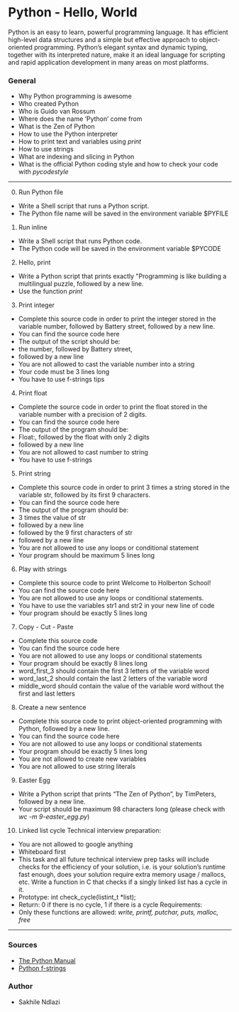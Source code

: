 # Python - Hello, World
Python is an easy to learn, powerful programming language. It has efficient high-level data structures and a simple but effective approach to object-oriented programming. Python’s elegant syntax and dynamic typing, together with its interpreted nature, make it an ideal language for scripting and rapid application development in many areas on most platforms.

### General
 * Why Python programming is awesome
 * Who created Python
 * Who is Guido van Rossum
 * Where does the name ‘Python’ come from
 * What is the Zen of Python
 * How to use the Python interpreter
 * How to print text and variables using *print*
 * How to use strings
 * What are indexing and slicing in Python
 * What is the official Python coding style and how to check your code with *pycodestyle*
---
0. Run Python file
 * Write a Shell script that runs a Python script.
 * The Python file name will be saved in the environment variable $PYFILE

1. Run inline
 * Write a Shell script that runs Python code.
 * The Python code will be saved in the environment variable $PYCODE

2. Hello, print
 * Write a Python script that prints exactly "Programming is like building a multilingual puzzle, followed by a new line.
 * Use the function *print*

3. Print integer
 * Complete this source code in order to print the integer stored in the variable number, followed by Battery street, followed by a new line.
 * You can find the source code here
 * The output of the script should be:
 * the number, followed by Battery street,
 * followed by a new line
 * You are not allowed to cast the variable number into a string
 * Your code must be 3 lines long
 * You have to use f-strings tips

4. Print float
 * Complete the source code in order to print the float stored in the variable number with a precision of 2 digits.
 * You can find the source code here
 * The output of the program should be:
 * Float:, followed by the float with only 2 digits
 * followed by a new line
 * You are not allowed to cast number to string
 * You have to use f-strings

5. Print string
 * Complete this source code in order to print 3 times a string stored in the variable str, followed by its first 9 characters.
 * You can find the source code here
 * The output of the program should be:
 * 3 times the value of str
 * followed by a new line
 * followed by the 9 first characters of str
 * followed by a new line
 * You are not allowed to use any loops or conditional statement
 * Your program should be maximum 5 lines long

6. Play with strings
 * Complete this source code to print Welcome to Holberton School!
 * You can find the source code here
 * You are not allowed to use any loops or conditional statements.
 * You have to use the variables str1 and str2 in your new line of code
 * Your program should be exactly 5 lines long

7. Copy - Cut - Paste
 * Complete this source code
 * You can find the source code here
 * You are not allowed to use any loops or conditional statements
 * Your program should be exactly 8 lines long
 * word_first_3 should contain the first 3 letters of the variable word
 * word_last_2 should contain the last 2 letters of the variable word
 * middle_word should contain the value of the variable word without the first and last letters

8. Create a new sentence
 * Complete this source code to print object-oriented programming with Python, followed by a new line.
 * You can find the source code here
 * You are not allowed to use any loops or conditional statements
 * Your program should be exactly 5 lines long
 * You are not allowed to create new variables
 * You are not allowed to use string literals

9. Easter Egg
 * Write a Python script that prints “The Zen of Python”, by TimPeters, followed by a new line.
 * Your script should be maximum 98 characters long (please check with *wc -m 9-easter_egg.py*)

10. Linked list cycle
 Technical interview preparation:
 * You are not allowed to google anything
 * Whiteboard first
 * This task and all future technical interview prep tasks will include checks for the efficiency of your solution, i.e. is your solution’s runtime fast enough, does your solution require extra memory usage / mallocs, etc.
 Write a function in C that checks if a singly linked list has a cycle in it.
 * Prototype: int check_cycle(listint_t *list);
 * Return: 0 if there is no cycle, 1 if there is a cycle
 Requirements:
 * Only these functions are allowed: *write, printf, putchar, puts, malloc, free*
---
### Sources
 * [The Python Manual](https://docs.python.org/3/tutorial/index.html)
 * [Python f-strings](https://realpython.com/python-f-strings/)

### Author
 * Sakhile Ndlazi
